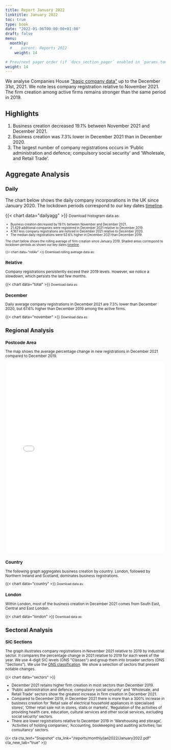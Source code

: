 ```yaml
---
title: Report January 2022
linktitle: January 2022
toc: true
type: book
date: "2022-01-06T00:00:00+01:00"
draft: false
menu:
  monthly:
  #    parent: Reports 2022
    weight: 14

# Prev/next pager order (if `docs_section_pager` enabled in `params.toml`)
weight: 14
---
```



We analyse Companies House ["basic company data"](http://download.companieshouse.gov.uk/en_output.html) up to the December 31st, 2021. We note less company registration relative to November 2021. The firm creation among active firms remains stronger than the same period in 2019.

## <i class="far fa-lightbulb"></i>  <span class="ml-1">Highlights</span>
1. Business creation decreased 19.1% between November 2021 and December 2021.
2. Business creation was 7.3% lower in December 2021 than in December 2020.
3. The largest number of company registrations occurs in ‘Public administration and defence; compulsory social security’ and ‘Wholesale, and Retail Trade’.


## <i class="fas fa-bullseye"></i> <span class="ml-1">Aggregate Analysis</span>
### Daily 
The chart below shows the daily company incorporations in the UK since January 2020. The lockdown periods correspond to our key dates [timeline](https://uk-firm-dynamics.netlify.app/reports/#timeline). 

{{< chart data="dailyagg" >}}
<small>Download histogram data as: <a href="data/01histogram.csv" download="01histogram.csv"><i class="fas fa-file-csv"></i></a>
<small>

- Business creation decreased by 19.1% between November and December 2021. 
- 21,429 additional companies were registered in December 2021 relative to December 2019. 
- 4,167 less company registrations are noticed in December 2021 relative to December 2020.
- The median daily registrations were 52.6% higher in December 2021 than December 2019. 

The chart below shows the rolling average of firm creation since January 2019. Shaded areas correspond to lockdown periods as shown our key dates [timeline](https://uk-firm-dynamics.netlify.app/reports/#timeline).

{{< chart data="rollAv" >}}
Download rolling average data as: <a href="data/08rollingAverage.csv" download="08rollingAverage.csv"><i class="fas fa-file-excel"></i></a></small>



### Relative  

Company registrations persistently exceed their 2019 levels. However, we notice a slowdown, which persists the last few months. 

{{< chart data="total" >}}
<small>Download data as: <a href="data/04ratio.csv" download="03ratio.csv"><i class="fas fa-file-csv"></i></a></small>

### December
Daily average company registrations in December 2021 are 7.3% lower than December 2020, but 67.6% higher than December 2019 among the active firms.

{{< chart data="november" >}}
<small>Download data as: <a href="data/03statsDec.csv" download="04december.csv"><i class="fas fa-file-csv"></i></a></small>

## <i class="fas fa-map-marker-alt"></i>  <span class="ml-1">Regional Analysis</span>

### Postcode Area
The map shows the average percentage change in new registrations in December 2021 compared to December 2019.  

<iframe src="mapJan2022Av.html" style="height:600px;width:100%;border:none;overflow:hidden;"></iframe>

### Country 
The following graph aggregates business creation by country. London, followed by Northern Ireland and Scotland, dominates business registrations. 

{{< chart data="country" >}}
<small>Download data as: <a href="data/05country.csv" download="05country.csv"><i class="fas fa-file-csv"></i></a></small>

### London
Within London, most of the business creation in December 2021 comes from South East, Central and East London. 

{{< chart data="london" >}}
<small>Download data as: <a href="data/06London.csv" download="06london.csv"><i class="fas fa-file-csv"></i></a></small>


## <i class="fas fa-industry"></i> <span class="ml-1">Sectoral Analysis</span>
### SIC Sections
The graph illustrates company registrations in November 2021 relative to 2019 by industrial sector. It compares the percentage change in 2021 relative to 2019 for each week of the year. We use 4-digit SIC levels (ONS "Classes") and group them into broader sectors (ONS "Sections"). We use the [ONS classification](https://onsdigital.github.io/dp-classification-tools/standard-industrial-classification/ONS_SIC_hierarchy_view.html). We show a selection of sectors that present notable changes. 

{{< chart data="sectors" >}}

- December 2021 retains higher firm creation in most sectors than December 2019.
- ‘Public administration and defence; compulsory social security’ and 'Wholesale, and Retail Trade' sectors show the greatest increase in firm creation in December 2021. 
- Compared to December 2019, in December 2021 there is more than a 300% increase in business creation for ‘Retail sale of electrical household appliances in specialised stores’, ‘Other retail sale not in stores, stalls or markets’, ‘Regulation of the activities of providing health care, education, cultural services and other social services, excluding social security’ sectors.
- There are lower registrations relative to December 2019 in ‘Warehousing and storage’, ‘Activities of holding companies’, ‘Accounting, bookkeeping and auditing activities; tax consultancy’ sectors. 

{{< cta cta_text="Snapshot" cta_link="/reports/monthly/jan2022/January2022.pdf" cta_new_tab="true" >}}

